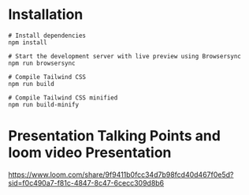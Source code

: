 # Installation

```
# Install dependencies
npm install

# Start the development server with live preview using Browsersync
npm run browsersync

# Compile Tailwind CSS
npm run build

# Compile Tailwind CSS minified
npm run build-minify

```
# Presentation Talking Points and loom video Presentation 
https://www.loom.com/share/9f9411b0fcc34d7b98fcd40d467f0e5d?sid=f0c490a7-f81c-4847-8c47-6cecc309d8b6


